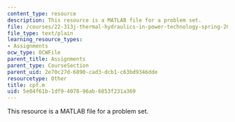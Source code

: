 ```yaml
---
content_type: resource
description: This resource is a MATLAB file for a problem set.
file: /courses/22-313j-thermal-hydraulics-in-power-technology-spring-2007/5e04f61b1df9407896ab6853f231a369_cpf.m
file_type: text/plain
learning_resource_types:
- Assignments
ocw_type: OCWFile
parent_title: Assignments
parent_type: CourseSection
parent_uid: 2e70c27d-6890-cad3-dcb1-c63bd9346dde
resourcetype: Other
title: cpf.m
uid: 5e04f61b-1df9-4078-96ab-6853f231a369
---
```

This resource is a MATLAB file for a problem set.

